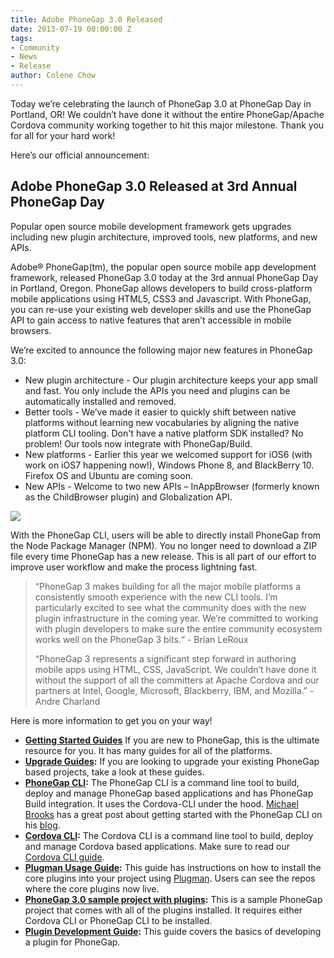 ```yaml
---
title: Adobe PhoneGap 3.0 Released
date: 2013-07-19 00:00:00 Z
tags:
- Community
- News
- Release
author: Colene Chow
---
```


Today we’re celebrating the launch of PhoneGap 3.0 at PhoneGap Day in Portland, OR!  We couldn’t have done it without the entire PhoneGap/Apache Cordova community working together to hit this major milestone. Thank you for all for your hard work!

Here’s our official announcement:

## Adobe PhoneGap 3.0 Released at 3rd Annual PhoneGap Day

Popular open source mobile development framework gets upgrades including new plugin architecture, improved tools, new platforms, and new APIs.

Adobe® PhoneGap(tm), the popular open source mobile app development framework,  released PhoneGap 3.0 today at the 3rd annual PhoneGap Day in Portland, Oregon.
PhoneGap allows developers to build cross-platform mobile applications using HTML5, CSS3 and Javascript. With PhoneGap, you can re-use your existing web developer skills and use the PhoneGap API to gain access to native features that aren’t accessible in mobile browsers.

We’re excited to announce the following major new features in PhoneGap 3.0:

- New plugin architecture - Our plugin architecture keeps your app small and fast. You only include the APIs you need and plugins can be automatically installed and removed.
- Better tools - We’ve made it easier to quickly shift between native platforms without learning new vocabularies by aligning the native platform CLI tooling. Don't have a native platform SDK installed? No problem! Our tools now integrate with PhoneGap/Build.
- New platforms - Earlier this year we welcomed support for iOS6 (with work on iOS7 happening now!), Windows Phone 8, and BlackBerry 10. Firefox OS and Ubuntu are coming soon.
- New APIs - Welcome to two new APIs – InAppBrowser (formerly known as the ChildBrowser plugin) and Globalization API.

![](/blog/uploads/2013-06/cordova_plugin_diagram.png)

With the PhoneGap CLI, users will be able to directly install PhoneGap from the Node Package Manager (NPM). You no longer need to download a ZIP file every time PhoneGap has a new release. This is all part of our effort to improve user workflow and make the process lightning fast.

> “PhoneGap 3 makes building for all the major mobile platforms a consistently smooth experience with the new CLI tools. I’m particularly excited to see what the community does with the new plugin infrastructure in the coming year. We’re committed to working with plugin developers to make sure the entire community ecosystem works well on the PhoneGap 3 bits.“ - Brian LeRoux
>
> “PhoneGap 3 represents a significant step forward in authoring mobile apps using HTML, CSS, JavaScript. We couldn’t have done it without the support of all the committers at Apache Cordova and our partners at Intel, Google, Microsoft, Blackberry, IBM, and Mozilla.” - Andre Charland

Here is more information to get you on your way!

- **[Getting Started Guides](http://docs.phonegap.com/en/edge/guide_platforms_index.md.html#Platform%20Guides)** If you are new to PhoneGap, this is the ultimate resource for you. It has many guides for all of the platforms.
- **[Upgrade Guides](http://docs.phonegap.com/en/edge/guide_upgrading_index.md.html#Upgrading%20Guides):**  If you are looking to upgrade your existing PhoneGap based projects, take a look at these guides.
- **[PhoneGap CLI](https://github.com/mwbrooks/phonegap-cli/):** The PhoneGap CLI is a command line tool to build, deploy and manage PhoneGap based applications and has PhoneGap Build integration. It uses the Cordova-CLI under the hood. [Michael Brooks](https://twitter.com/mwbrooks) has a great post about getting started with the PhoneGap CLI on his [blog](http://log.michaelbrooks.ca/post/phonegap-cli-preview).
- **[Cordova CLI](https://github.com/apache/cordova-cli/):** The Cordova CLI is a command line tool to build, deploy and manage Cordova based applications. Make sure to read our [Cordova CLI guide](http://docs.phonegap.com/en/edge/guide_cli_index.md.html#The%20Cordova%20Command-line%20Interface).
- **[Plugman Usage Guide](http://cordova.apache.org/docs/en/edge/plugin_ref_plugman.md.html):** This guide has instructions on how to install the core plugins into your project using [Plugman](https://github.com/apache/cordova-plugman/). Users can see the repos where the core plugins now live.
- **[PhoneGap 3.0 sample project  with plugins](https://github.com/phonegap/phonegap-2-style-3/):** This is a sample PhoneGap project that comes with all of the plugins installed. It requires either Cordova CLI or PhoneGap CLI to be installed.
- **[Plugin Development Guide](http://docs.phonegap.com/en/edge/guide_plugins_index.md.html#Plugin%20Development%20Guide):** This guide covers the basics of developing a plugin for PhoneGap.
